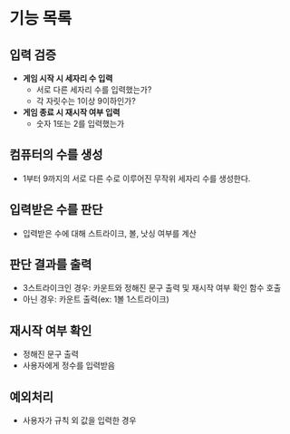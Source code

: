 # 기능 목록
## 입력 검증
- **게임 시작 시 세자리 수 입력**
    - 서로 다른 세자리 수를 입력했는가?
    - 각 자릿수는 1이상 9이하인가?
- **게임 종료 시 재시작 여부 입력**
    -  숫자 1또는 2를 입력했는가

## 컴퓨터의 수를 생성
- 1부터 9까지의 서로 다른 수로 이루어진 무작위 세자리 수를 생성한다.

## 입력받은 수를 판단
- 입력받은 수에 대해 스트라이크, 볼, 낫싱 여부를 계산

## 판단 결과를 출력
- 3스트라이크인 경우: 카운트와 정해진 문구 출력 및 재시작 여부 확인 함수 호출
- 아닌 경우: 카운트 출력(ex: 1볼 1스트라이크)

## 재시작 여부 확인
-  정해진 문구 출력
- 사용자에게 정수를 입력받음

## 예외처리
- 사용자가 규칙 외 값을 입력한 경우
